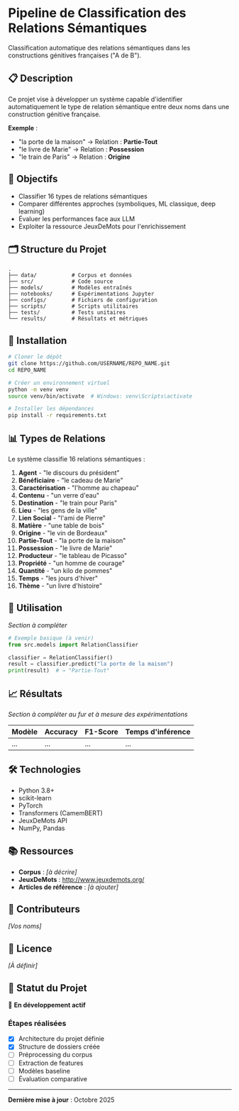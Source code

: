 # Pipeline de Classification des Relations Sémantiques

Classification automatique des relations sémantiques dans les constructions génitives françaises ("A de B").

## 📋 Description

Ce projet vise à développer un système capable d'identifier automatiquement le type de relation sémantique entre deux noms dans une construction génitive française.

**Exemple** : 
- "la porte de la maison" → Relation : **Partie-Tout**
- "le livre de Marie" → Relation : **Possession**
- "le train de Paris" → Relation : **Origine**

## 🎯 Objectifs

- Classifier 16 types de relations sémantiques
- Comparer différentes approches (symboliques, ML classique, deep learning)
- Évaluer les performances face aux LLM
- Exploiter la ressource JeuxDeMots pour l'enrichissement

## 🗂️ Structure du Projet

```
.
├── data/           # Corpus et données
├── src/            # Code source
├── models/         # Modèles entraînés
├── notebooks/      # Expérimentations Jupyter
├── configs/        # Fichiers de configuration
├── scripts/        # Scripts utilitaires
├── tests/          # Tests unitaires
└── results/        # Résultats et métriques
```

## 🚀 Installation

```bash
# Cloner le dépôt
git clone https://github.com/USERNAME/REPO_NAME.git
cd REPO_NAME

# Créer un environnement virtuel
python -m venv venv
source venv/bin/activate  # Windows: venv\Scripts\activate

# Installer les dépendances
pip install -r requirements.txt
```

## 📊 Types de Relations

Le système classifie 16 relations sémantiques :

1. **Agent** - "le discours du président"
2. **Bénéficiaire** - "le cadeau de Marie"
3. **Caractérisation** - "l'homme au chapeau"
4. **Contenu** - "un verre d'eau"
5. **Destination** - "le train pour Paris"
6. **Lieu** - "les gens de la ville"
7. **Lien Social** - "l'ami de Pierre"
8. **Matière** - "une table de bois"
9. **Origine** - "le vin de Bordeaux"
10. **Partie-Tout** - "la porte de la maison"
11. **Possession** - "le livre de Marie"
12. **Producteur** - "le tableau de Picasso"
13. **Propriété** - "un homme de courage"
14. **Quantité** - "un kilo de pommes"
15. **Temps** - "les jours d'hiver"
16. **Thème** - "un livre d'histoire"

## 🔧 Utilisation

_Section à compléter_

```python
# Exemple basique (à venir)
from src.models import RelationClassifier

classifier = RelationClassifier()
result = classifier.predict("la porte de la maison")
print(result)  # → "Partie-Tout"
```

## 📈 Résultats

_Section à compléter au fur et à mesure des expérimentations_

| Modèle | Accuracy | F1-Score | Temps d'inférence |
|--------|----------|----------|-------------------|
| ...    | ...      | ...      | ...               |

## 🛠️ Technologies

- Python 3.8+
- scikit-learn
- PyTorch
- Transformers (CamemBERT)
- JeuxDeMots API
- NumPy, Pandas

## 📚 Ressources

- **Corpus** : _[à décrire]_
- **JeuxDeMots** : http://www.jeuxdemots.org/
- **Articles de référence** : _[à ajouter]_

## 👥 Contributeurs

_[Vos noms]_

## 📝 Licence

_[À définir]_

## 🔄 Statut du Projet

🚧 **En développement actif**

### Étapes réalisées
- [x] Architecture du projet définie
- [x] Structure de dossiers créée
- [ ] Préprocessing du corpus
- [ ] Extraction de features
- [ ] Modèles baseline
- [ ] Évaluation comparative

---

**Dernière mise à jour** : Octobre 2025
